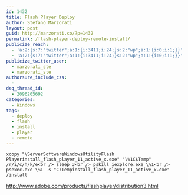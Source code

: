 ```yaml
---
id: 1432
title: Flash Player Deploy
author: Stefano Marzorati
layout: post
guid: http://marzorati.co/?p=1432
permalink: /flash-player-deploy-remote-install/
publicize_reach:
  - 'a:2:{s:7:"twitter";a:1:{i:3411;i:24;}s:2:"wp";a:1:{i:0;i:1;}}'
  - 'a:2:{s:7:"twitter";a:1:{i:3411;i:24;}s:2:"wp";a:1:{i:0;i:1;}}'
publicize_twitter_user:
  - marzorati_ste
  - marzorati_ste
authorsure_include_css:
  - 
dsq_thread_id:
  - 2096205692
categories:
  - Windows
tags:
  - deploy
  - flash
  - install
  - player
  - remote
---
```

`xcopy "\ServerSoftwareWindowsUtilityFlash Playerinstall_flash_player_11_active_x.exe" "\%1C$Temp" /r/i/c/h/k/e<br />
sleep 3<br />
pskill iexplore.exe \%1<br />
psexec.exe \%1 -s "C:Tempinstall_flash_player_11_active_x.exe" /install`

<a href="http://www.adobe.com/products/flashplayer/distribution3.html" target="_blank">http://www.adobe.com/products/flashplayer/distribution3.html</a>
